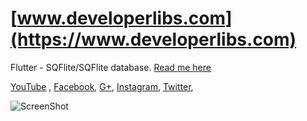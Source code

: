 # [www.developerlibs.com](https://www.developerlibs.com)

Flutter - SQFlite/SQFlite database.  [Read me here](https://www.developerlibs.com/2018/07/flutter-sqlite-database-example.html)

[YouTube](https://youtu.be/D9jUX1JB1is) ,
[Facebook](https://www.facebook.com/developerlibs), 
[G+](https://plus.google.com/109457600203481575432),
[Instagram](https://www.instagram.com/developerlibs/), 
[Twitter](https://twitter.com/LibsDeveloper),


![ScreenShot](https://github.com/DeveloperLibs/flutter_database/blob/master/screen/Databasegif.gif)

